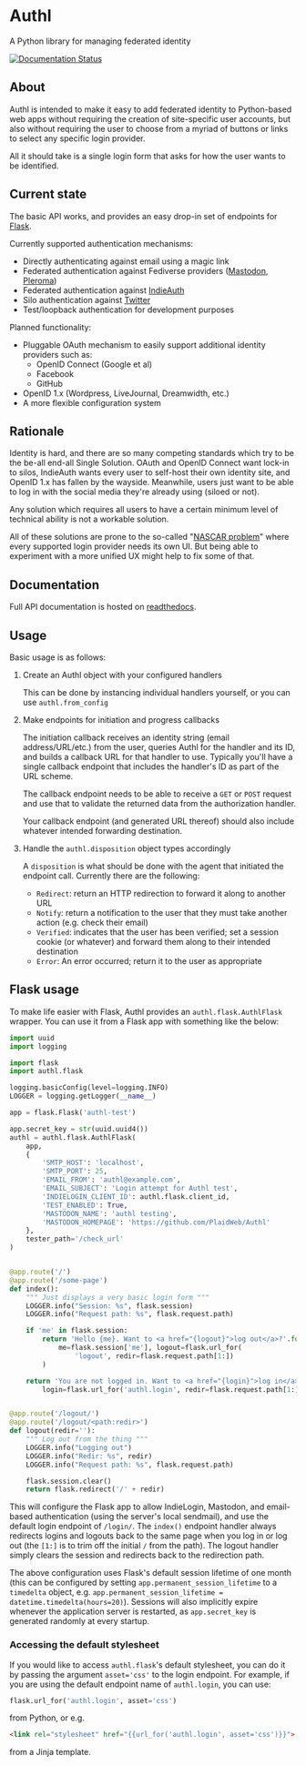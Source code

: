 # Authl
A Python library for managing federated identity

[![Documentation Status](https://readthedocs.org/projects/authl/badge/?version=latest)](https://authl.readthedocs.io/en/latest/?badge=latest)

## About

Authl is intended to make it easy to add federated identity to Python-based web
apps without requiring the creation of site-specific user accounts, but also
without requiring the user to choose from a myriad of buttons or links to select
any specific login provider.

All it should take is a single login form that asks for how the user wants to be
identified.

## Current state

The basic API works, and provides an easy drop-in set of endpoints for
[Flask](http://flask.pocoo.org).

Currently supported authentication mechanisms:

* Directly authenticating against email using a magic link
* Federated authentication against Fediverse providers
    ([Mastodon](https://joinmastodon.org/), [Pleroma](https://pleroma.social))
* Federated authentication against [IndieAuth](https://indieauth.net/)
* Silo authentication against [Twitter](https://twitter.com/)
* Test/loopback authentication for development purposes

Planned functionality:

* Pluggable OAuth mechanism to easily support additional identity providers such as:
    * OpenID Connect (Google et al)
    * Facebook
    * GitHub
* OpenID 1.x (Wordpress, LiveJournal, Dreamwidth, etc.)
* A more flexible configuration system

## Rationale

Identity is hard, and there are so many competing standards which try to be the
be-all end-all Single Solution. OAuth and OpenID Connect want lock-in to silos,
IndieAuth wants every user to self-host their own identity site, and OpenID 1.x
has fallen by the wayside. Meanwhile, users just want to be able to log in with
the social media they're already using (siloed or not).

Any solution which requires all users to have a certain minimum level of
technical ability is not a workable solution.

All of these solutions are prone to the so-called "[NASCAR
problem](https://indieweb.org/NASCAR_problem)" where every supported login
provider needs its own UI. But being able to experiment with a more unified UX
might help to fix some of that.

## Documentation

Full API documentation is hosted on [readthedocs](https://authl.readthedocs.io).

## Usage

Basic usage is as follows:

1. Create an Authl object with your configured handlers

    This can be done by instancing individual handlers yourself, or you can use
    `authl.from_config`

2. Make endpoints for initiation and progress callbacks

    The initiation callback receives an identity string (email address/URL/etc.)
    from the user, queries Authl for the handler and its ID, and builds a
    callback URL for that handler to use. Typically you'll have a single
    callback endpoint that includes the handler's ID as part of the URL scheme.

    The callback endpoint needs to be able to receive a `GET` or `POST` request
    and use that to validate the returned data from the authorization handler.

    Your callback endpoint (and generated URL thereof) should also include
    whatever intended forwarding destination.

3. Handle the `authl.disposition` object types accordingly

    A `disposition` is what should be done with the agent that initiated the
    endpoint call. Currently there are the following:

    * `Redirect`: return an HTTP redirection to forward it along to another URL
    * `Notify`: return a notification to the user that they must take another
      action (e.g. check their email)
    * `Verified`: indicates that the user has been verified; set a session
      cookie (or whatever) and forward them along to their intended destination
    * `Error`: An error occurred; return it to the user as appropriate

## Flask usage

To make life easier with Flask, Authl provides an `authl.flask.AuthlFlask`
wrapper. You can use it from a Flask app with something like the below:

```python
import uuid
import logging

import flask
import authl.flask

logging.basicConfig(level=logging.INFO)
LOGGER = logging.getLogger(__name__)

app = flask.Flask('authl-test')

app.secret_key = str(uuid.uuid4())
authl = authl.flask.AuthlFlask(
    app,
    {
        'SMTP_HOST': 'localhost',
        'SMTP_PORT': 25,
        'EMAIL_FROM': 'authl@example.com',
        'EMAIL_SUBJECT': 'Login attempt for Authl test',
        'INDIELOGIN_CLIENT_ID': authl.flask.client_id,
        'TEST_ENABLED': True,
        'MASTODON_NAME': 'authl testing',
        'MASTODON_HOMEPAGE': 'https://github.com/PlaidWeb/Authl'
    },
    tester_path='/check_url'
)


@app.route('/')
@app.route('/some-page')
def index():
    """ Just displays a very basic login form """
    LOGGER.info("Session: %s", flask.session)
    LOGGER.info("Request path: %s", flask.request.path)

    if 'me' in flask.session:
        return 'Hello {me}. Want to <a href="{logout}">log out</a>?'.format(
            me=flask.session['me'], logout=flask.url_for(
                'logout', redir=flask.request.path[1:])
        )

    return 'You are not logged in. Want to <a href="{login}">log in</a>?'.format(
        login=flask.url_for('authl.login', redir=flask.request.path[1:]))


@app.route('/logout/')
@app.route('/logout/<path:redir>')
def logout(redir=''):
    """ Log out from the thing """
    LOGGER.info("Logging out")
    LOGGER.info("Redir: %s", redir)
    LOGGER.info("Request path: %s", flask.request.path)

    flask.session.clear()
    return flask.redirect('/' + redir)
```

This will configure the Flask app to allow IndieLogin, Mastodon, and email-based
authentication (using the server's local sendmail), and use the default login
endpoint of `/login/`. The `index()` endpoint handler always redirects logins
and logouts back to the same page when you log in or log out (the `[1:]` is to
trim off the initial `/` from the path). The logout handler simply clears the
session and redirects back to the redirection path.

The above configuration uses Flask's default session lifetime of one month (this
can be configured by setting `app.permanent_session_lifetime` to a `timedelta`
object, e.g. `app.permanent_session_lifetime = datetime.timedelta(hours=20)`).
Sessions will also implicitly expire whenever the application server is
restarted, as `app.secret_key` is generated randomly at every startup.

### Accessing the default stylesheet

If you would like to access `authl.flask`'s default stylesheet, you can do it by
passing the argument `asset='css'` to the login endpoint. For example, if you
are using the default endpoint name of `authl.login`, you can use:

```python
flask.url_for('authl.login', asset='css')
```

from Python, or e.g.

```html
<link rel="stylesheet" href="{{url_for('authl.login', asset='css')}}">
```

from a Jinja template.
